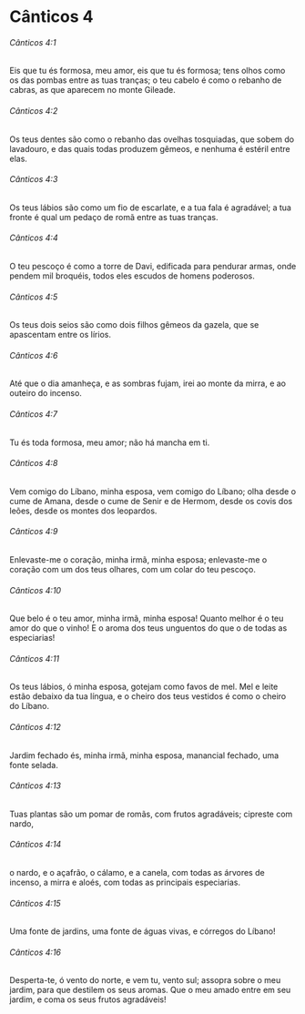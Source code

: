 # Cânticos 4

###### Cânticos 4:1

Eis que tu és formosa, meu amor, eis que tu és formosa; tens olhos como os das pombas entre as tuas tranças; o teu cabelo é como o rebanho de cabras, as que aparecem no monte Gileade.

###### Cânticos 4:2

Os teus dentes são como o rebanho das ovelhas tosquiadas, que sobem do lavadouro, e das quais todas produzem gêmeos, e nenhuma é estéril entre elas.

###### Cânticos 4:3

Os teus lábios são como um fio de escarlate, e a tua fala é agradável; a tua fronte é qual um pedaço de romã entre as tuas tranças.

###### Cânticos 4:4

O teu pescoço é como a torre de Davi, edificada para pendurar armas, onde pendem mil broquéis, todos eles escudos de homens poderosos.

###### Cânticos 4:5

Os teus dois seios são como dois filhos gêmeos da gazela, que se apascentam entre os lírios.

###### Cânticos 4:6

Até que o dia amanheça, e as sombras fujam, irei ao monte da mirra, e ao outeiro do incenso.

###### Cânticos 4:7

Tu és toda formosa, meu amor; não há mancha em ti.

###### Cânticos 4:8

Vem comigo do Líbano, minha esposa, vem comigo do Líbano; olha desde o cume de Amana, desde o cume de Senir e de Hermom, desde os covis dos leões, desde os montes dos leopardos.

###### Cânticos 4:9

Enlevaste-me o coração, minha irmã, minha esposa; enlevaste-me o coração com um dos teus olhares, com um colar do teu pescoço.

###### Cânticos 4:10

Que belo é o teu amor, minha irmã, minha esposa! Quanto melhor é o teu amor do que o vinho! E o aroma dos teus unguentos do que o de todas as especiarias!

###### Cânticos 4:11

Os teus lábios, ó minha esposa, gotejam como favos de mel. Mel e leite estão debaixo da tua língua, e o cheiro dos teus vestidos é como o cheiro do Líbano.

###### Cânticos 4:12

Jardim fechado és, minha irmã, minha esposa, manancial fechado, uma fonte selada.

###### Cânticos 4:13

Tuas plantas são um pomar de romãs, com frutos agradáveis; cipreste com nardo,

###### Cânticos 4:14

o nardo, e o açafrão, o cálamo, e a canela, com todas as árvores de incenso, a mirra e aloés, com todas as principais especiarias.

###### Cânticos 4:15

Uma fonte de jardins, uma fonte de águas vivas, e córregos do Líbano!

###### Cânticos 4:16

Desperta-te, ó vento do norte, e vem tu, vento sul; assopra sobre o meu jardim, para que destilem os seus aromas. Que o meu amado entre em seu jardim, e coma os seus frutos agradáveis!

